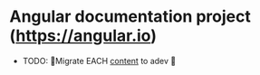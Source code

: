 # Angular documentation project (https://angular.io)

* TODO: 🚧Migrate EACH [content](content) to adev 🚧